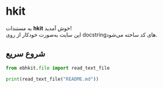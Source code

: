 # hkit

به مستندات **hkit** خوش آمدید!  
این سایت به‌صورت خودکار از روی docstringهای کد ساخته می‌شود.

## شروع سریع

```python
from ebhkit.file import read_text_file

print(read_text_file("README.md"))
```